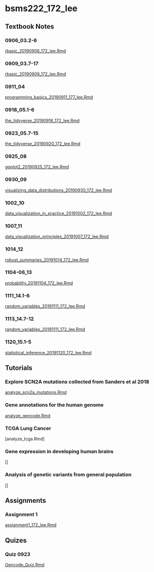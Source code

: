 # bsms222_172_lee

## Textbook Notes

### 0906_03.2-6
[rbasic_20190906_172_lee.Rmd](https://htmlpreview.github.io/?https://github.com/lgh2624/bsms222_172_lee/blob/master/assignment/0906_03.2-6/rbasic_20190906_172_lee_nd.html)

### 0909_03.7-17
[rbasic_20190909_172_lee.Rmd](https://htmlpreview.github.io/?https://github.com/lgh2624/bsms222_172_lee/blob/master/assignment/0909_03.7-17/rbasic_20190909_172_lee.nb.html)

### 0911_04
[programming_basics_20190911_177_lee.Rmd](https://htmlpreview.github.io/?https://github.com/lgh2624/bsms222_172_lee/blob/master/assignment/0911_04/programming_basics_20190911_172_lee.nb.html)

### 0918_05.1-6
[the_tidyverse_20190918_172_lee.Rmd](https://htmlpreview.github.io/?https://github.com/lgh2624/bsms222_172_lee/blob/master/assignment/0918_05.1-6/the_tidyverse_20190918_172_lee.nb.html)

### 0923_05.7-15
[the_tidyverse_20190920_172_lee.Rmd](https://htmlpreview.github.io/?https://github.com/lgh2624/bsms222_172_lee/blob/master/assignment/0923_05.7-15/the_tidyverse_20190923_172_lee.nb.html)

### 0925_08
[ggplot2_20190925_172_lee.Rmd](https://htmlpreview.github.io/?https://github.com/lgh2624/bsms222_172_lee/blob/master/assignment/0925_08/ggplot2_20190925_172_lee.nb.html)

### 0930_09
[visualizing_data_distributions_20190930_172_lee.Rmd](https://htmlpreview.github.io/?https://github.com/lgh2624/bsms222_172_lee/blob/master/assignment/0930_09/visualizing_data_distributions_20190930_172_lee.nb.html)

### 1002_10
[data_visualization_in_practice_20191002_172_lee.Rmd](https://htmlpreview.github.io/?https://github.com/lgh2624/bsms222_172_lee/blob/master/assignment/1002_10/data_visualization_in_practice_20191002_172_lee.nb.html)

### 1007_11
[data_visualization_principles_20191007_172_lee.Rmd](https://htmlpreview.github.io/?https://github.com/lgh2624/bsms222_172_lee/blob/master/assignment/1007_11/data_visualization_principles_20191007_172_lee.nb.html)

### 1014_12
[robust_summaries_20191014_172_lee.Rmd](https://htmlpreview.github.io/?https://github.com/lgh2624/bsms222_172_lee/blob/master/assignment/1014_12/robust_summaries_20191014_172_lee.nb.html)

### 1104-06_13
[probability_20191104_172_lee.Rmd](https://htmlpreview.github.io/?https://github.com/lgh2624/bsms222_172_lee/blob/master/assignment/1104-06_13/probability_20191104_172_lee.nb.html)

### 1111_14.1-6
[random_variables_20191111_172_lee.Rmd](https://htmlpreview.github.io/?https://github.com/lgh2624/bsms222_172_lee/blob/master/assignment/1111_14.1-6/random_variables_20191111_172_lee.nb.html)

### 1113_14.7-12
[random_variables_20191111_172_lee.Rmd](https://htmlpreview.github.io/?https://github.com/lgh2624/bsms222_172_lee/blob/master/assignment/1113_14.7-12/random_variables_20191113_172_lee.nb.html)

### 1120_15.1-5
[statistical_inference_20191120_172_lee.Rmd](https://htmlpreview.github.io/?https://github.com/lgh2624/bsms222_172_lee/blob/master/assignment/1120_15.1-5/statistical_inference_20191120_172_lee.nb.html)

## Tutorials

### Explore SCN2A mutations collected from Sanders et al 2018
[analyze_scn2a_mutations.Rmd](https://htmlpreview.github.io/?https://github.com/lgh2624/bsms222_172_lee/blob/master/lecture_material/01_analyze_scn2a_mutations/analyze_scn2a_mutations_02.nb.html)

### Gene annotations for the human genome
[analyze_gencode.Rmd](https://htmlpreview.github.io/?https://github.com/lgh2624/bsms222_172_lee/blob/master/lecture_material/02_analyze_gencode/analyze_gencode_01.nb.html)

### TCGA Lung Cancer
[analyze_tcga.Rmd]

### Gene expression in developing human brains
[]

### Analysis of genetic variants from general population
[]

## Assignments

### Assignment 1
[assignment1_172_lee.Rmd](https://htmlpreview.github.io/?https://github.com/lgh2624/bsms222_172_lee/blob/master/assignment/assignment01/assignment1_172_lee.nb.html)

## Quizes

### Quiz 0923
[Gencode_Quiz.Rmd](https://htmlpreview.github.io/?https://github.com/lgh2624/bsms222_172_lee/blob/master/assignment/quiz_0923/Gencode_Quiz.nb.html)